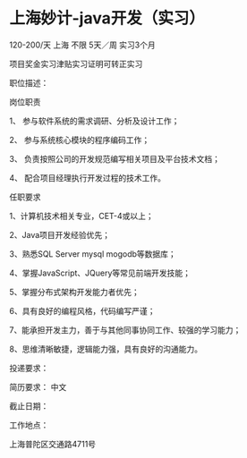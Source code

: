 # 上海妙计-java开发（实习）

120-200/天 上海 不限 5天／周 实习3个月

项目奖金实习津贴实习证明可转正实习

职位描述：

岗位职责 

1、 参与软件系统的需求调研、分析及设计工作； 

2、 参与系统核心模块的程序编码工作； 

3、 负责按照公司的开发规范编写相关项目及平台技术文档； 

4、 配合项目经理执行开发过程的技术工作。 

任职要求 

1、计算机技术相关专业，CET-4或以上；

2、Java项目开发经验优先； 

3、熟悉SQL Server mysql mogodb等数据库； 

4、掌握JavaScript、JQuery等常见前端开发技能； 

5、掌握分布式架构开发能力者优先； 

6、具有良好的编程风格，代码编写严谨； 

7、能承担开发主力，善于与其他同事协同工作、较强的学习能力； 

8、思维清晰敏捷，逻辑能力强，具有良好的沟通能力。

投递要求：

简历要求： 中文

截止日期：

工作地点：

上海普陀区交通路4711号